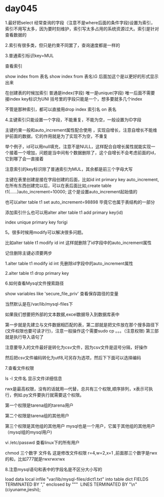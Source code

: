 # day045

1.最好把select 经常查询的字段（注意不是where后面的条件字段)设置为索引，索引不用写太多，因为要时刻维护，索引写太多占用的系统资源过大。索引是针对查看数据的

2.索引有很多类，但只是约束不同罢了，查询速度都是一样的

3.普通索引标识key=MUL

查看索引

show index from 表名           show index from 表名\G 后面加这个是以更好的形式显示出来

在创建表的时候加索引 普通是index(字段)  唯一是unique(字段)  唯一后面不需要接index key标识为UNI  括号里的字段只能是一个，想多要就多几个index

不管是那种索引，都可以直接用drop index 索引名 on 表名

4.主键索引只能设置一个字段，不能重复，不能为空，一般设置为ID字段

主键约束一般和auto_increment属性配合使用 ，实现自增长，注意自增长不能维护前面的数据，它的作用就是为了实现不为空，不重复

举个例子，id可以用null填充，注意不是NULL，这样配合自增长属性就能实现一个接着一个增加，问题是当中间有个数据删除了，这个自增长不会考虑前面的id，它到哪了会一直接着

注意索引的key标识除了普通索引为MUL，其余都是前三个字母大写

主键在表里创建是接在字段创建的后面，比如id int primary key auto_increment,在所有东西创建完以后，可以在表后面比如,create table t1(......)auto_increment=10000;  这个是设置auto_increment起始值的

也可以alter table t1 set auto_increment=98898 毕竟它也属于表结构的一部分

添加索引什么也可以用alter    alter table t1 add primary key(id)  

index unique primary key forigi

5。很多时候用modify可以解决很多问题。

比如alter table t1 modify id int 这样就删除了id字段中的auto_increment属性

记住删除主键必须要两步

1.alter table t1 modify id int 先删除id字段中的auto_increment属性

2.alter table t1 drop primary key

6.如何查看Mysql文件搜索路径

show variables like 'secure_file_priv' 查看保存路径的变量

当然默认是在/var/lib/mysql-files下

如果我们想要把外部的文本数据,excel数据导入到数据库表中

第一步就是先建立与文件数据相匹配的表，第二部就是把文件放在那个搜多路径下(文件权限也要可读才行)，注意一般操作这个需要sudo cp   。。。（注意权限)    第三部就是执行导入语句了

注意要导入的文件最好是转化为csv文件，因为csv文件是逗号分隔，好操作

然后把csv文件编码转化为utf8,可另存为选项，然后下下面可以选择编码

7.查看文件权限

ls -l 文件名 显示文件详细信息

rwx是最高权限，没有的话就用—代替，总共有三个权限,顺序排列，x表示可执行，例如.py文件要执行就需要这个权限。

第一个权限是tarena组的tarena用户

第二个权限是tarena组的其他用户

第三个权限是其他组的其他用户 mysql也是一个用户，它属于其他组的其他用户（mysql组的mysql用户)

vi /etc/passwd 查看linux下的所有用户

chmod 三个数字 文件名 这是修改文件权限 r=4,w=2,x=1 ,前面那三个数字是rwx的和，比如777就是rwxrwxrwx

8.注意mysql语句和表中的字段名是不区分大小写的

load data local infile "var/lib/mysql-files/dict1.txt" into table dict FIELDS TERMINATED BY "," enclosed by "\""  LINES TERMINATED BY "\n" (ciyuname,jieshi);
